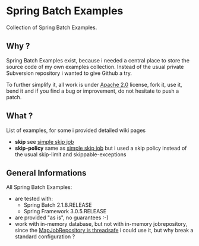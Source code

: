 # Spring Batch Examples

Collection of Spring Batch Examples.

## Why ?

Spring Batch Examples exist, because i needed a central place to store the source code of my own examples collection. Instead of the usual private Subversion repository i wanted to give Github a try.

To further simplify it, all work is under [Apache 2.0][1] license, fork it, use it, bend it and if you find a bug or improvement, do not hesitate to push a patch.

## What ?

List of examples, for some i provided detailed wiki pages

* **skip** see [simple skip job][3]
* **skip-policy** same as [simple skip job][3] but i used a skip policy instead of the usual skip-limit and skippable-exceptions
 
## General Informations

All Spring Batch Examples:

* are tested with:
  * Spring Batch 2.1.8.RELEASE
  * Spring Framework 3.0.5.RELEASE
* are provided "as is", no guarantees :-)
* work with in-memory database, but not with in-memory jobrepository, since the [MapJobRepository is threadsafe][2] i could use it, but why break a standard configuration ?

[1]: https://github.com/langmi/spring-batch-examples/wiki/License---Apache-2.0
[2]: https://jira.springsource.org/browse/BATCH-1541
[3]: https://github.com/langmi/spring-batch-examples/wiki/Simple-Skip-Job


